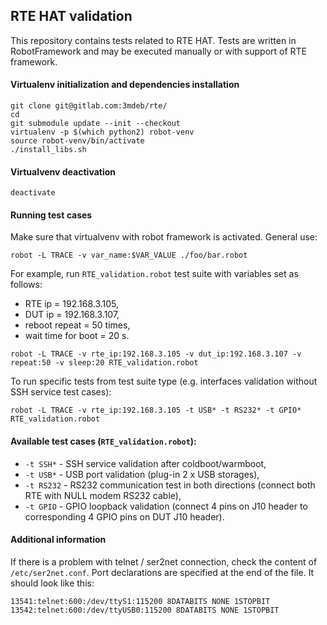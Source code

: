 ## RTE HAT validation

This repository contains tests related to RTE HAT. Tests are written in
RobotFramework and may be executed manually or with support of RTE framework.

#### Virtualenv initialization and dependencies installation

```
git clone git@gitlab.com:3mdeb/rte/
cd
git submodule update --init --checkout
virtualenv -p $(which python2) robot-venv
source robot-venv/bin/activate
./install_libs.sh
```

#### Virtualvenv deactivation

`deactivate`

#### Running test cases

Make sure that virtualvenv with robot framework is activated. General use:

`robot -L TRACE -v var_name:$VAR_VALUE ./foo/bar.robot`

For example, run `RTE_validation.robot` test suite with variables set as
follows:
* RTE ip = 192.168.3.105,
* DUT ip = 192.168.3.107,
* reboot repeat = 50 times,
* wait time for boot = 20 s.

`robot -L TRACE -v rte_ip:192.168.3.105 -v dut_ip:192.168.3.107 -v repeat:50 -v sleep:20 RTE_validation.robot`

To run specific tests from test suite type (e.g. interfaces validation without
SSH service test cases):

`robot -L TRACE -v rte_ip:192.168.3.105 -t USB* -t RS232* -t GPIO* RTE_validation.robot`

#### Available test cases (`RTE_validation.robot`):
* `-t SSH*` - SSH service validation after coldboot/warmboot,
* `-t USB*` - USB port validation (plug-in 2 x USB storages),
* `-t RS232` - RS232 communication test in both directions (connect both RTE
  with NULL modem RS232 cable),
* `-t GPIO` - GPIO loopback validation (connect 4 pins on J10 header to
  corresponding 4 GPIO pins on DUT J10 header).

#### Additional information

If there is a problem with telnet / ser2net connection, check the content of
`/etc/ser2net.conf`. Port declarations are specified at the end of the file. It
should look like this:

```
13541:telnet:600:/dev/ttyS1:115200 8DATABITS NONE 1STOPBIT
13542:telnet:600:/dev/ttyUSB0:115200 8DATABITS NONE 1STOPBIT
```
